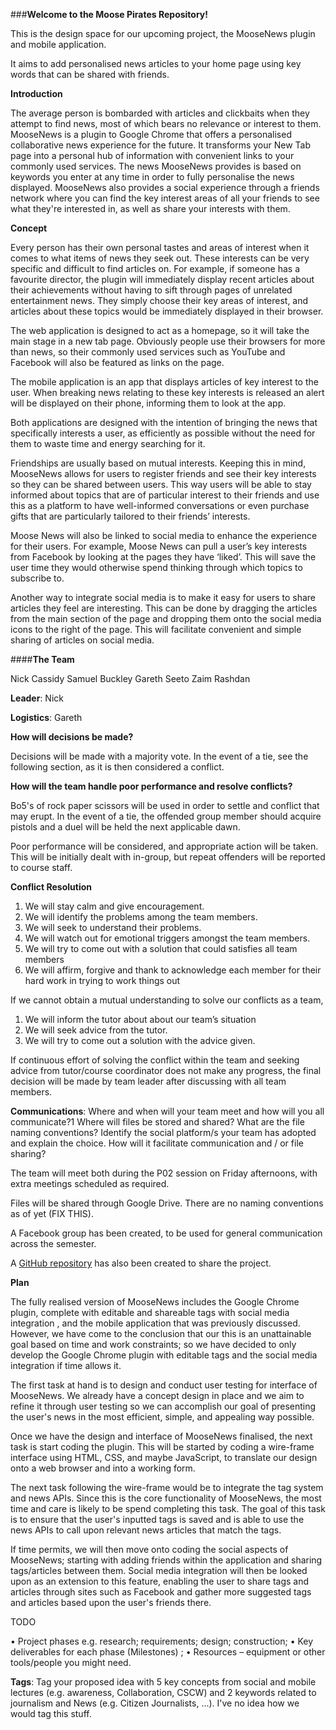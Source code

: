 
###**Welcome to the Moose Pirates Repository!**

This is the design space for our upcoming project, the MooseNews plugin and mobile application.

It aims to add personalised news articles to your home page using key words that can be shared with friends.

**Introduction**

The average person is bombarded with articles and clickbaits when they attempt to find news, most of which bears no relevance or interest to them. MooseNews is a plugin to Google Chrome that offers a personalised collaborative news experience for the future. It transforms your New Tab page into a personal hub of information with convenient links to your commonly used services. The news MooseNews provides is based on keywords you enter at any time in order to fully personalise the news displayed. MooseNews also provides a social experience through a friends network where you can find the key interest areas of all your friends to see what they're interested in, as well as share your interests with them.

**Concept**

Every person has their own personal tastes and areas of interest when it comes to what items of news they seek out. These interests can be very specific and difficult to find articles on. For example, if someone has a favourite director, the plugin will immediately display recent articles about their achievements without having to sift through pages of unrelated entertainment news. They simply choose their key areas of interest, and articles about these topics would be immediately displayed in their browser.

The web application is designed to act as a homepage, so it will take the main stage in a new tab page. Obviously people use their browsers for more than news, so their commonly used services such as YouTube and Facebook will also be featured as links on the page. 

The mobile application is an app that displays articles of key interest to the user. When breaking news relating to these key interests is released an alert will be displayed on their phone, informing them to look at the app. 

Both applications are designed with the intention of bringing the news that specifically interests a user, as efficiently as possible without the need for them to waste time and energy searching for it.

Friendships are usually based on mutual interests. Keeping this in mind, MooseNews allows for users to register friends and see their key interests so they can be shared between users. This way users will be able to stay informed about topics that are of particular interest to their friends and use this as a platform to have well-informed conversations or even purchase gifts that are particularly tailored to their friends’ interests.  

Moose News will also be linked to social media to enhance the experience for their users. For example, Moose News can pull a user’s key interests from Facebook by looking at the pages they have ‘liked’. This will save the user time they would otherwise spend thinking through which topics to subscribe to.

Another way to integrate social media is to make it easy for users to share articles they feel are interesting. This can be done by dragging the articles from the main section of the page and dropping them onto the social media icons to the right of the page. This will facilitate convenient and simple sharing of articles on social media.

####**The Team**

Nick Cassidy
Samuel Buckley
Gareth Seeto
Zaim Rashdan

**Leader**: Nick

**Logistics**: Gareth

**How will decisions be made?**

Decisions will be made with a majority vote. In the event of a tie, see the following section, as it is then considered a conflict.

**How will the team handle poor performance and resolve conflicts?**

Bo5's of rock paper scissors will be used in order to settle and conflict that may erupt. In the event of a tie, 
the offended group member should acquire pistols and a duel will be held the next applicable dawn.

Poor performance will be considered, and appropriate action will be taken. This will be initially dealt with in-group, but repeat offenders will be reported to course staff.

**Conflict Resolution**

 1. We will stay calm and give encouragement.
 2. We will identify the problems among the team members.
 3. We will seek to understand their problems.
 4. We will watch out for emotional triggers amongst the team members.
 5. We will try to come out with a solution that could satisfies all
    team members
 6. We will affirm, forgive and thank to acknowledge each member for
    their hard work in trying to work things out

If we cannot obtain a mutual understanding to solve our conflicts as a team, 

 1. We will inform the tutor about about our team’s situation
 2. We will seek advice from the tutor.
 3. We will try to come out a solution with the advice given.

If continuous effort of solving the conflict within the team and seeking advice from tutor/course coordinator does not make any progress, the final decision will be made by team leader after discussing with all team members.


**Communications**: Where and when will your team meet and how will you all communicate?1
Where will files be stored and shared? What are the file naming conventions?
Identify the social platform/s your team has adopted and explain the choice. How will it facilitate
communication and / or file sharing?

The team will meet both during the P02 session on Friday afternoons, with extra meetings scheduled as required.

Files will be shared through <i class = "icon-provider-gdrive"></i> Google Drive. There are no naming conventions as of yet (FIX THIS).


A Facebook group has been created, to be used for general communication across the semester.

A [GitHub repository](https://github.com/deco3500/moose-pirates) has also been created to share the project.

**Plan**

The fully realised version of MooseNews includes the Google Chrome plugin, complete with editable and shareable tags with social media integration , and the mobile application that was previously discussed. However, we have come to the conclusion that our this is an unattainable goal based on time and work constraints; so we have decided to only develop the Google Chrome plugin with editable tags and the social media integration if time allows it.

The first task at hand is to design and conduct user testing for interface of MooseNews. We already have a concept design in place and we aim to refine it through user testing so we can accomplish our goal of presenting the user's news in the most efficient, simple, and appealing way possible.

Once we have the design and interface of MooseNews finalised, the next task is start coding the plugin. This will be started by coding a wire-frame interface using HTML, CSS, and maybe JavaScript, to translate our design onto a web browser and into a working form.

The next task following the wire-frame would be to integrate the tag system and news APIs. Since this is the core functionality of MooseNews, the most time and care is likely to be spend completing this task. The goal of this task is to ensure that the user's inputted tags is saved and is able to use the news APIs to call upon relevant news articles that match the tags.

If time permits, we will then move onto coding the social aspects of MooseNews; starting with adding friends within the application and sharing tags/articles between them. Social media integration will then be looked upon as an extension to this feature, enabling the user to share tags and articles through sites such as Facebook and gather more suggested tags and articles based upon the user's friends there.

TODO

• Project phases e.g. research; requirements; design; construction;
• Key deliverables for each phase (Milestones) ;
• Resources – equipment or other tools/people you might need.

**Tags**: Tag your proposed idea with 5 key concepts from social and mobile lectures (e.g.
awareness, Collaboration, CSCW) and 2 keywords related to journalism and News (e.g. Citizen
Journalists, ...). I've no idea how we would tag this stuff.